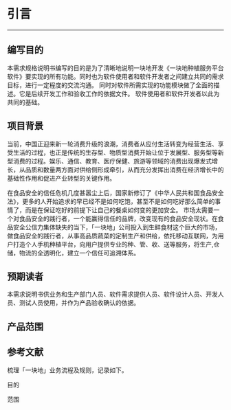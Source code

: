 引言
===

---


## 编写目的

本需求规格说明书编写的目的是为了清晰地说明一块地开发《一块地种植服务平台软件》要实现的所有功能。同时也为软件使用者和软件开发者之间建立共同的需求目标，进行一定程度的交流沟通。
同时对软件所需实现的功能模块做了全面的描述。它是后续开发工作和验收工作的依据文件。
软件使用者和软件开发者以此为共同的基础。

## 项目背景

当前，中国正迎来新一轮消费升级的浪潮，消费者从应付生活转变为经营生活、享受生活的过程，也正是传统的生存型、物质型消费开始让位于发展型、服务型等新型消费的过程。娱乐、通信、教育、医疗保健、旅游等领域的消费出现爆发式增长，从品质和数量两方面对供给侧形成牵引，从而充分发挥出消费在经济增长中的基础性作用和促进产业转型的关键作用。

在食品安全的信任危机几度甚嚣尘上后，国家新修订了《中华人民共和国食品安全法》，更多的人开始追求的早已经不是如何吃饱，甚至不是如何吃好那么简单的事情了，而是在保证吃好的前提下让自己的餐桌如何变的更加安全。
市场太需要一个对食品安全的践行者，一个能赢得信任的品牌，改变现有的食品安全现状。在食品安全公信力集体缺失的当下，「一块地」公司投入到生鲜食材这个巨大的市场，做食品安全的践行者，从事高品质蔬菜的定制生产和供给，依托移动互联网，为用户打造个人手机种植平台，向用户提供专业的种、管、收、送等服务，将生产,仓储，物流的全透明化，建立一个信任可追溯体系。


## 预期读者

本需求说明书供业务和生产部门人员、软件需求提供人员、软件设计人员、开发人员、测试人员使用，并作为产品验收确认的依据。

## 产品范围

## 参考文献


梳理「一块地」业务流程及规则，记录如下。



目的



范围





